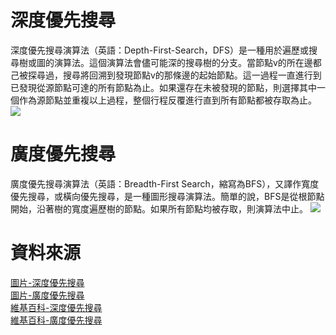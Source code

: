 # 深度優先搜尋

深度優先搜尋演算法（英語：Depth-First-Search，DFS）是一種用於遍歷或搜尋樹或圖的演算法。這個演算法會儘可能深的搜尋樹的分支。當節點v的所在邊都己被探尋過，搜尋將回溯到發現節點v的那條邊的起始節點。這一過程一直進行到已發現從源節點可達的所有節點為止。如果還存在未被發現的節點，則選擇其中一個作為源節點並重複以上過程，整個行程反覆進行直到所有節點都被存取為止。    
![](http://simonsays-tw.com/web/DFS-BFS/graph-dfs-answer.gif)  
# 廣度優先搜尋

廣度優先搜尋演算法（英語：Breadth-First Search，縮寫為BFS），又譯作寬度優先搜尋，或橫向優先搜尋，是一種圖形搜尋演算法。簡單的說，BFS是從根節點開始，沿著樹的寬度遍歷樹的節點。如果所有節點均被存取，則演算法中止。
![](http://simonsays-tw.com/web/DFS-BFS/BFS.gif) 
# 資料來源

[圖片-深度優先搜尋](http://simonsays-tw.com/web/DFS-BFS/DepthFirstSearch.html)  
[圖片-廣度優先搜尋](http://simonsays-tw.com/web/DFS-BFS/BreadthFirstSearch.html)  
[維基百科-深度優先搜尋](https://zh.wikipedia.org/wiki/%E6%B7%B1%E5%BA%A6%E4%BC%98%E5%85%88%E6%90%9C%E7%B4%A2)  
[維基百科-廣度優先搜尋](https://zh.wikipedia.org/wiki/%E5%B9%BF%E5%BA%A6%E4%BC%98%E5%85%88%E6%90%9C%E7%B4%A2)  
